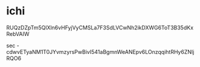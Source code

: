 # ichi
RUQzDZpTm5QlXln6vHFyjVyCMSLa7F3SdLVCwNh2ikDXWG6ToT3B35dKxRebVAIW

sec - cdwvETyaNM1T0JYvmzyrsPwBivI541aBgmnWeANEpv6LOnzqqihtRHy6ZNljRQO6